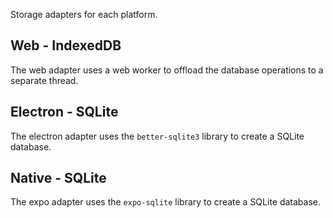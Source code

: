 Storage adapters for each platform.

## Web - IndexedDB

The web adapter uses a web worker to offload the database operations to a separate thread.

## Electron - SQLite

The electron adapter uses the `better-sqlite3` library to create a SQLite database.

## Native - SQLite

The expo adapter uses the `expo-sqlite` library to create a SQLite database.
